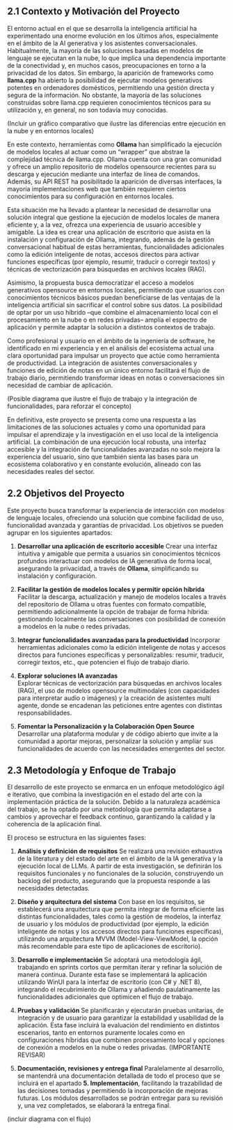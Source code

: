 ## 2.1 Contexto y Motivación del Proyecto

El entorno actual en el que se desarrolla la inteligencia artificial ha experimentado una enorme evolución en los últimos años, especialmente en el ámbito de la AI generativa y los asistentes conversacionales. Habitualmente, la mayoría de las soluciones basadas en modelos de lenguaje se ejecutan en la nube, lo que implica una dependencia importante de la conectividad y, en muchos casos, preocupaciones en torno a la privacidad de los datos. Sin embargo, la aparición de frameworks como **llama.cpp** ha abierto la posibilidad de ejecutar modelos generativos potentes en ordenadores domésticos, permitiendo una gestión directa y segura de la información. No obstante, la mayoría de las soluciones construidas sobre llama.cpp requieren conocimientos técnicos para su utilización y, en general, no son todavía muy conocidas.

(Incluir un gráfico comparativo que ilustre las diferencias entre ejecución en la nube y en entornos locales)

En este contexto, herramientas como **Ollama** han simplificado la ejecución de modelos locales al actuar como un “wrapper” que abstrae la complejidad técnica de llama.cpp. Ollama cuenta con una gran comunidad y ofrece un amplio repositorio de modelos opensource recientes para su descarga y ejecución mediante una interfaz de línea de comandos. Además, su API REST ha posibilitado la aparición de diversas interfaces, la mayoría implementaciones web que también requieren ciertos conocimientos para su configuración en entornos locales.

Esta situación me ha llevado a plantear la necesidad de desarrollar una solución integral que gestione la ejecución de modelos locales de manera eficiente y, a la vez, ofrezca una experiencia de usuario accesible y amigable. La idea es crear una aplicación de escritorio que asista en la instalación y configuración de Ollama, integrando, además de la gestión conversacional habitual de estas herramientas, funcionalidades adicionales como la edición inteligente de notas, accesos directos para activar funciones específicas (por ejemplo, resumir, traducir o corregir textos) y técnicas de vectorización para búsquedas en archivos locales (RAG).

Asimismo, la propuesta busca democratizar el acceso a modelos generativos opensource en entornos locales, permitiendo que usuarios con conocimientos técnicos básicos puedan beneficiarse de las ventajas de la inteligencia artificial sin sacrificar el control sobre sus datos. La posibilidad de optar por un uso híbrido –que combine el almacenamiento local con el procesamiento en la nube o en redes privadas– amplía el espectro de aplicación y permite adaptar la solución a distintos contextos de trabajo.

Como profesional y usuario en el ámbito de la ingeniería de software, he identificado en mi experiencia y en el análisis del ecosistema actual una clara oportunidad para impulsar un proyecto que actúe como herramienta de productividad. La integración de asistentes conversacionales y funciones de edición de notas en un único entorno facilitará el flujo de trabajo diario, permitiendo transformar ideas en notas o conversaciones sin necesidad de cambiar de aplicación.

(Posible diagrama que ilustre el flujo de trabajo y la integración de funcionalidades, para reforzar el concepto)

En definitiva, este proyecto se presenta como una respuesta a las limitaciones de las soluciones actuales y como una oportunidad para impulsar el aprendizaje y la investigación en el uso local de la inteligencia artificial. La combinación de una ejecución local robusta, una interfaz accesible y la integración de funcionalidades avanzadas no solo mejora la experiencia del usuario, sino que también sienta las bases para un ecosistema colaborativo y en constante evolución, alineado con las necesidades reales del sector.

## 2.2 Objetivos del Proyecto

Este proyecto busca transformar la experiencia de interacción con modelos de lenguaje locales, ofreciendo una solución que combine facilidad de uso, funcionalidad avanzada y garantías de privacidad. Los objetivos se pueden agrupar en los siguientes apartados:

1.  **Desarrollar una aplicación de escritorio accesible**
    Crear una interfaz intuitiva y amigable que permita a usuarios sin conocimientos técnicos profundos interactuar con modelos de IA generativa de forma local, asegurando la privacidad, a través de **Ollama**, simplificando su instalación y configuración.

2.  **Facilitar la gestión de modelos locales y permitir opción híbrida**
    Facilitar la descarga, actualización y manejo de modelos locales a través del repositorio de Ollama u otras fuentes con formato compatible, permitiendo adicionalmente la opción de trabajar de forma híbrida: gestionando localmente las conversaciones con posibilidad de conexión a modelos en la nube o redes privadas.

3.  **Integrar funcionalidades avanzadas para la productividad**
    Incorporar herramientas adicionales como la edición inteligente de notas y accesos directos para funciones específicas y personalizables: resumir, traducir, corregir textos, etc., que potencien el flujo de trabajo diario.

4.  **Explorar soluciones IA avanzadas**\
    Explorar técnicas de vectorización para búsquedas en archivos locales (RAG), el uso de modelos opensource multimodales (con capacidades para interpretar audio o imágenes) y la creación de asistentes multi agente, donde se encadenan las peticiones entre agentes con distintas responsabilidades.

5.  **Fomentar la Personalización y la Colaboración Open Source**\
    Desarrollar una plataforma modular y de código abierto que invite a la comunidad a aportar mejoras, personalizar la solución y ampliar sus funcionalidades de acuerdo con las necesidades emergentes del sector.

## 2.3 Metodología y Enfoque de Trabajo

El desarrollo de este proyecto se enmarca en un enfoque metodológico ágil e iterativo, que combina la investigación en el estado del arte con la implementación práctica de la solución. Debido a la naturaleza académica del trabajo, se ha optado por una metodología que permita adaptarse a cambios y aprovechar el feedback continuo, garantizando la calidad y la coherencia de la aplicación final.

El proceso se estructura en las siguientes fases:

1.  **Análisis y definición de requisitos**
    Se realizará una revisión exhaustiva de la literatura y del estado del arte en el ámbito de la IA generativa y la ejecución local de LLMs. A partir de esta investigación, se definirán los requisitos funcionales y no funcionales de la solución, construyendo un backlog del producto, asegurando que la propuesta responde a las necesidades detectadas.

2.  **Diseño y arquitectura del sistema**
    Con base en los requisitos, se establecerá una arquitectura que permita integrar de forma eficiente las distintas funcionalidades, tales como la gestión de modelos, la interfaz de usuario y los módulos de productividad (por ejemplo, la edición inteligente de notas y los accesos directos para funciones específicas), utilizando una arquitectura MVVM (Model-View-ViewModel, la opción más recomendable para este tipo de aplicaciones de escritorio).

3.  **Desarrollo e implementación**
    Se adoptará una metodología ágil, trabajando en sprints cortos que permitan iterar y refinar la solución de manera continua. Durante esta fase se implementará la aplicación utilizando WinUI para la interfaz de escritorio (con C# y .NET 8), integrando el recubrimiento de Ollama y añadiendo paulatinamente las funcionalidades adicionales que optimicen el flujo de trabajo.

4.  **Pruebas y validación**
    Se planificarán y ejecutarán pruebas unitarias, de integración y de usuario para garantizar la estabilidad y usabilidad de la aplicación. Esta fase incluirá la evaluación del rendimiento en distintos escenarios, tanto en entornos puramente locales como en configuraciones híbridas que combinen procesamiento local y opciones de conexión a modelos en la nube o redes privadas. (IMPORTANTE REVISAR)

5.  **Documentación, revisiones y entrega final**
    Paralelamente al desarrollo, se mantendrá una documentación detallada de todo el proceso que se incluirá en el apartado **5. Implementación**, facilitando la trazabilidad de las decisiones tomadas y permitiendo la incorporación de mejoras futuras. Los módulos desarrollados se podrán entregar para su revisión y, una vez completados, se elaborará la entrega final.

(incluir diagrama con el flujo)
